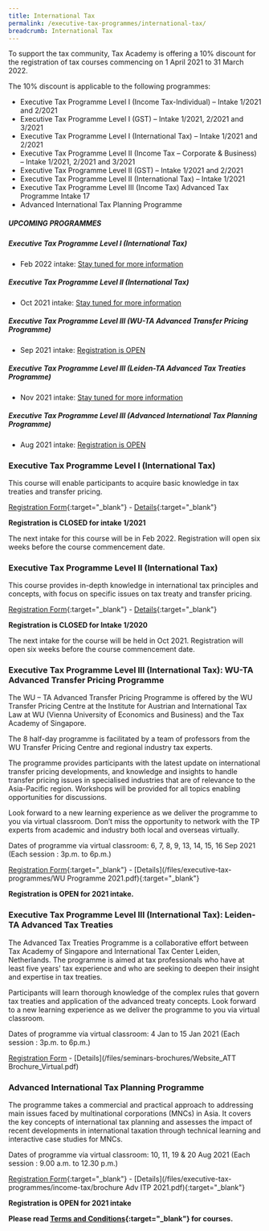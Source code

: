 ```yaml
---
title: International Tax
permalink: /executive-tax-programmes/international-tax/
breadcrumb: International Tax
---
```

To support the tax community, Tax Academy is offering a 10% discount for the registration of tax courses commencing on 1 April 2021 to 31 March 2022.  

The 10% discount is applicable to the following programmes: 
- Executive Tax Programme Level I (Income Tax-Individual) – Intake 1/2021 and 2/2021
- Executive Tax Programme Level I (GST) – Intake 1/2021, 2/2021 and 3/2021
- Executive Tax Programme Level I (International Tax) – Intake 1/2021 and 2/2021
- Executive Tax Programme Level II (Income Tax – Corporate & Business) – Intake 1/2021, 2/2021 and 3/2021
- Executive Tax Programme Level II (GST) – Intake 1/2021 and 2/2021
- Executive Tax Programme Level II (International Tax) – Intake 1/2021
- Executive Tax Programme Level III (Income Tax) Advanced Tax Programme Intake 17
- Advanced International Tax Planning Programme


##### **UPCOMING PROGRAMMES**
##### **Executive Tax Programme Level I (International Tax)**
* Feb 2022 intake: [Stay tuned for more information](/executive-tax-programmes/international-tax/#etp1IT-ta-id)

##### **Executive Tax Programme Level II (International Tax)**
* Oct 2021 intake: [Stay tuned for more information](/executive-tax-programmes/international-tax/#etp2IT-ta-id)

##### **Executive Tax Programme Level III (WU-TA Advanced Transfer Pricing Programme)**
* Sep 2021 intake: [Registration is OPEN](/executive-tax-programmes/international-tax/#wu-ta-id)

##### **Executive Tax Programme Level III (Leiden-TA Advanced Tax Treaties Programme)**
* Nov 2021 intake: [Stay tuned for more information](/executive-tax-programmes/international-tax/#leiden-ta-id)

##### **Executive Tax Programme Level III (Advanced International Tax Planning Programme)**
* Aug 2021 intake: [Registration is OPEN](/executive-tax-programmes/international-tax/#itp-id)


<a id="etp1IT-ta-id"></a>
### **Executive Tax Programme Level I (International Tax)**

This course will enable participants to acquire basic knowledge in tax treaties and transfer pricing.

[Registration Form](https://docs.google.com/forms/d/1d-B0hBzkXjGmcsyvgmL7IhggheDgloBu5H-XasgVMDM/edit){:target="_blank"} - [Details](/files/executive-tax-programmes/income-tax/brochureL1inttax12021.pdf){:target="_blank"}

**Registration is CLOSED for intake 1/2021**

The next intake for this course will be in Feb 2022. Registration will open six weeks before the course commencement date.

<a id="etp2IT-ta-id"></a>
### **Executive Tax Programme Level II (International Tax)**

This course provides in-depth knowledge in international tax principles and concepts, with focus on specific issues on tax treaty and transfer pricing.

[Registration Form](https://docs.google.com/forms/d/11iWSk4aI3G_OOnH4mNuprJ4PKIYNpLu8z1gB3T6n2Ro/edit){:target="_blank"} - [Details](/files/executive-tax-programmes/income-tax/brochureITPL212020.pdf){:target="_blank"}

**Registration is CLOSED for Intake 1/2020**

The next intake for the course will be held in Oct 2021. Registration will open six weeks before the course commencement date.

<a id="wu-ta-id"></a>
### **Executive Tax Programme Level III (International Tax): WU-TA Advanced Transfer Pricing Programme**

The WU – TA Advanced Transfer Pricing Programme is offered by the WU Transfer Pricing Centre at the Institute for Austrian and International Tax Law at WU (Vienna University of Economics and Business) and the Tax Academy of Singapore. 

The 8 half-day programme is facilitated by a team of professors from the WU Transfer Pricing Centre and regional industry tax experts.

The programme provides participants with the latest update on international transfer pricing developments, and knowledge and insights to handle transfer pricing issues in specialised industries that are of relevance to the Asia-Pacific region. Workshops will be provided for all topics enabling opportunities for discussions.

Look forward to a new learning experience as we deliver the programme to you via virtual classroom. Don’t miss the opportunity to network with the TP experts from academic and industry both local and overseas virtually.

Dates of programme via virtual classroom: 6, 7, 8, 9, 13, 14, 15, 16 Sep 2021 (Each session : 3p.m. to 6p.m.)

[Registration Form](https://forms.gle/mX5Ggpb3wpSQxsDYA){:target="_blank"} - [Details](/files/executive-tax-programmes/WU Programme 2021.pdf){:target="_blank"}

**Registration is OPEN for 2021 intake.**

<a id="leiden-ta-id"></a>
### **Executive Tax Programme Level III (International Tax): Leiden-TA Advanced Tax Treaties**

The Advanced Tax Treaties Programme is a collaborative effort between Tax Academy of Singapore and International Tax Center Leiden, Netherlands. The programme is aimed at tax professionals who have at least five years' tax experience and who are seeking to deepen their insight and expertise in tax treaties.

Participants will learn thorough knowledge of the complex rules that govern tax treaties and application of the advanced treaty concepts. Look forward to a new learning experience as we deliver the programme to you via virtual classroom.

Dates of programme via virtual classroom: 4 Jan to 15 Jan 2021 (Each session : 3p.m. to 6p.m.)

[Registration Form](https://forms.gle/Mw5JPvxU5MsXLoRFA) - [Details](/files/seminars-brochures/Website_ATT Brochure_Virtual.pdf)

<a id="itp-id"></a>
### **Advanced International Tax Planning Programme**

The programme takes a commercial and practical approach to addressing main issues faced by multinational corporations (MNCs) in Asia. It covers the key concepts of international tax planning and assesses the impact of recent developments in international taxation through technical learning and interactive case studies for MNCs.  

Dates of programme via virtual classroom: 10, 11, 19  & 20 Aug 2021 (Each session : 9.00 a.m. to 12.30 p.m.)

[Registration Form](https://docs.google.com/forms/d/1PQvOVPINj7Ak7jPp-ypopLYlzmTYmba18oGg7-_lvmI/edit){:target="_blank"} - [Details](/files/executive-tax-programmes/income-tax/brochure Adv ITP 2021.pdf){:target="_blank"}

**Registration is OPEN for 2021 intake**

**Please read [Terms and Conditions](/executive-tax-programmes/Terms-and-Conditions/){:target="_blank"} for courses.**